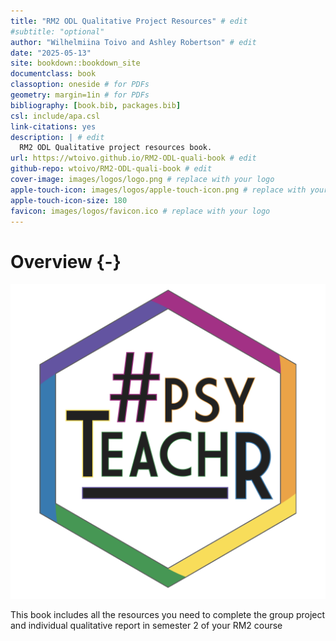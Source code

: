 ```yaml
--- 
title: "RM2 ODL Qualitative Project Resources" # edit
#subtitle: "optional" 
author: "Wilhelmiina Toivo and Ashley Robertson" # edit
date: "2025-05-13"
site: bookdown::bookdown_site
documentclass: book
classoption: oneside # for PDFs
geometry: margin=1in # for PDFs
bibliography: [book.bib, packages.bib]
csl: include/apa.csl
link-citations: yes
description: | # edit
  RM2 ODL Qualitative project resources book.
url: https://wtoivo.github.io/RM2-ODL-quali-book # edit
github-repo: wtoivo/RM2-ODL-quali-book # edit
cover-image: images/logos/logo.png # replace with your logo
apple-touch-icon: images/logos/apple-touch-icon.png # replace with your logo
apple-touch-icon-size: 180
favicon: images/logos/favicon.ico # replace with your logo
---
```




# Overview {-}

<div class="small_right"><img src="images/logos/logo.png" 
     alt="ADS Hex Logo" /></div>


This book includes all the resources you need to complete the group project and individual qualitative report in semester 2 of your RM2 course

